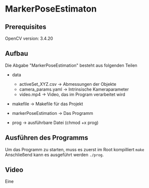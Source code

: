 # MarkerPoseEstimaton

## Prerequisites

OpenCV version: 3.4.20


## Aufbau

Die Abgabe "MarkerPoseEstimation" besteht aus folgenden Teilen
- data
    - activeSet_XYZ.csv -> Abmessungen der Objekte
    - camera_params.yaml -> Intrinsische Kameraparameter
    - video.mp4 -> Video, das im Program verarbeitet wird

- makefile -> Makefile für das Projekt

- markerPoseEstimation -> Das Programm

- prog -> ausführbare Datei (chmod +x prog)


## Ausführen des Programms

Um das Programm zu starten, muss es zuerst im Root kompilliert 
`make` 
Anschließend kann es ausgeführt werden
`./prog`. 


## Video

Eine 
